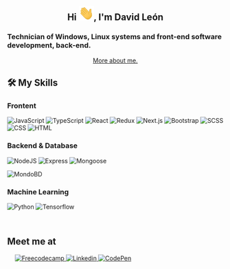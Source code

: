 <section>
<div align="center">
  <h1 align="center">
    Hi <img width="35" src="https://github.com/1999AZZAR/1999AZZAR/blob/main/resources/img/waving.gif">, I'm David León
  </h1>
  <h3 align="left">
    <b>Technician of Windows, Linux systems and front-end software development, back-end.</b>
  </h3>
  <a href="https://main--imaginative-clafoutis-b4c6c7.netlify.app/">More about me.</a>
</div>
</section>
<section>
  
## 🛠️ My Skills
### Frontent
![JavaScript](https://img.shields.io/badge/-JavaScript-111?&logo=JavaScript)
![TypeScript](https://img.shields.io/badge/-TypeScript-111?&logo=TypeScript&logoColor=007ACC)
![React](https://img.shields.io/badge/-React-111?&logo=React)
![Redux](https://img.shields.io/badge/-Redux-111?&logo=Redux)
![Next.js](https://img.shields.io/badge/-Next.js-111?&logo=Next.js)
![Bootstrap](https://img.shields.io/badge/-Bootstrap-111?&logo=Bootstrap)
![SCSS](https://img.shields.io/badge/-Tailwind-111?&logo=Tailwind)
![CSS](https://img.shields.io/badge/-CSS-111?&logo=CSS3)
![HTML](https://img.shields.io/badge/-HTML-111?&logo=HTML5)
<!--
![GraphQL](https://img.shields.io/badge/-GraphQL-111?&logo=GraphQL)
![Python](https://img.shields.io/badge/-Python-111?&logo=Python)
-->
### Backend & Database
![NodeJS](https://img.shields.io/badge/-NodeJS-111?&logo=NodeJS)
![Express](https://img.shields.io/badge/-Express-111?&logo=Express)
![Mongoose](https://img.shields.io/badge/-Mongoose-111?&logo=Mongoose)
  
![MondoBD](https://img.shields.io/badge/-MondoBD-111?&logo=MondoBD)
### Machine Learning
![Python](https://img.shields.io/badge/-Python-111?&logo=Python)
![Tensorflow](https://img.shields.io/badge/-Tensorflow-111?&logo=Tensorflow)
</section>

<br />

<section>
  
## Meet me at

&emsp;
<a href="https://www.freecodecamp.org/DevDavidleon">
    ![Freecodecamp](https://img.shields.io/badge/-Freecodecamp-111?&logo=Freecodecamp)
</a>
<a href="https://www.linkedin.com/in/jes%C3%BAs-david-le%C3%B3n-chito-19a30b250/">
    ![Linkedin](https://img.shields.io/badge/-Linkedin-111?&logo=Linkedin)
</a>
<a href="https://replit.com/@J-DavidDavid3">
    ![CodePen](https://img.shields.io/badge/-Replit-111?&logo=Replit)
</a>
  
<!--  
<a href="https://stackoverflow.com/users/14958897/berkeli">
    ![StackOverflow: berkeli](https://img.shields.io/stackexchange/stackoverflow/r/14958897?style=social)
</a>
-->
</section

<!--
- 🔭 I’m currently working on ...
- 🌱 I’m currently learning ...
- 👯 I’m looking to collaborate on ...
- 🤔 I’m looking for help with ...
- 💬 Ask me about ...
- 📫 How to reach me: ...
- 😄 Pronouns: ...
- ⚡ Fun fact: ...
-->
